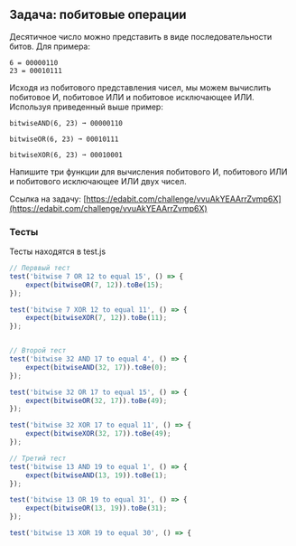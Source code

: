 ## Задача: побитовые операции

Десятичное число можно представить в виде последовательности битов. Для примера:

```
6 = 00000110
23 = 00010111
```

Исходя из побитового представления чисел, мы можем вычислить побитовое И, побитовое ИЛИ и побитовое исключающее ИЛИ. Используя приведенный выше пример:

```
bitwiseAND(6, 23) ➞ 00000110

bitwiseOR(6, 23) ➞ 00010111

bitwiseXOR(6, 23) ➞ 00010001
```

Напишите три функции для вычисления побитового И, побитового ИЛИ и побитового исключающее ИЛИ двух чисел.

Ссылка на задачу: [https://edabit.com/challenge/vvuAkYEAArrZvmp6X](https://edabit.com/challenge/vvuAkYEAArrZvmp6X)

### Тесты

Тесты находятся в test.js

```javascript
// Перввый тест
test('bitwise 7 OR 12 to equal 15', () => {
    expect(bitwiseOR(7, 12)).toBe(15);
});

test('bitwise 7 XOR 12 to equal 11', () => {
    expect(bitwiseXOR(7, 12)).toBe(11);
});


// Второй тест
test('bitwise 32 AND 17 to equal 4', () => {
    expect(bitwiseAND(32, 17)).toBe(0);
});

test('bitwise 32 OR 17 to equal 15', () => {
    expect(bitwiseOR(32, 17)).toBe(49);
});

test('bitwise 32 XOR 17 to equal 11', () => {
    expect(bitwiseXOR(32, 17)).toBe(49);
});

// Третий тест
test('bitwise 13 AND 19 to equal 1', () => {
    expect(bitwiseAND(13, 19)).toBe(1);
});

test('bitwise 13 OR 19 to equal 31', () => {
    expect(bitwiseOR(13, 19)).toBe(31);
});

test('bitwise 13 XOR 19 to equal 30', () => {
```